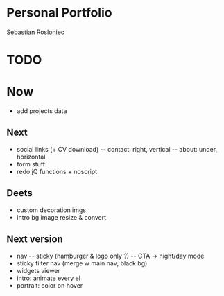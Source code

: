 # Personal Portfolio

Sebastian Rosloniec

# TODO

# Now

- add projects data

## Next

- social links (+ CV download)
  -- contact: right, vertical
  -- about: under, horizontal
- form stuff
- redo jQ functions + noscript

## Deets

- custom decoration imgs
- intro bg image resize & convert

## Next version

- nav
  -- sticky (hamburger & logo only ?)
  -- CTA -> night/day mode
- sticky filter nav (merge w main nav; black bg)
- widgets viewer
- intro: animate every el
- portrait: color on hover
